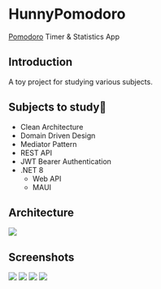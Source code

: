 # HunnyPomodoro
[Pomodoro](https://en.wikipedia.org/wiki/Pomodoro_Technique) Timer & Statistics App

## Introduction
A toy project for studying various subjects.

## Subjects to study📝
- Clean Architecture
- Domain Driven Design
- Mediator Pattern
- REST API
- JWT Bearer Authentication 
- .NET 8
	- Web API
	- MAUI

## Architecture
[<img src="https://i.imgur.com/wM1bY7t.png">](https://i.imgur.com/wM1bY7t.png)

## Screenshots
[<img src="https://i.imgur.com/341UQ1Z.png">](https://i.imgur.com/341UQ1Z.png)
[<img src="https://i.imgur.com/1PIR26r.png">](https://i.imgur.com/1PIR26r.png)
[<img src="https://i.imgur.com/Di1ADpX.gif">](https://i.imgur.com/Di1ADpX.gif)
[<img src="https://i.imgur.com/wQOAIht.png">](https://i.imgur.com/wQOAIht.png)
